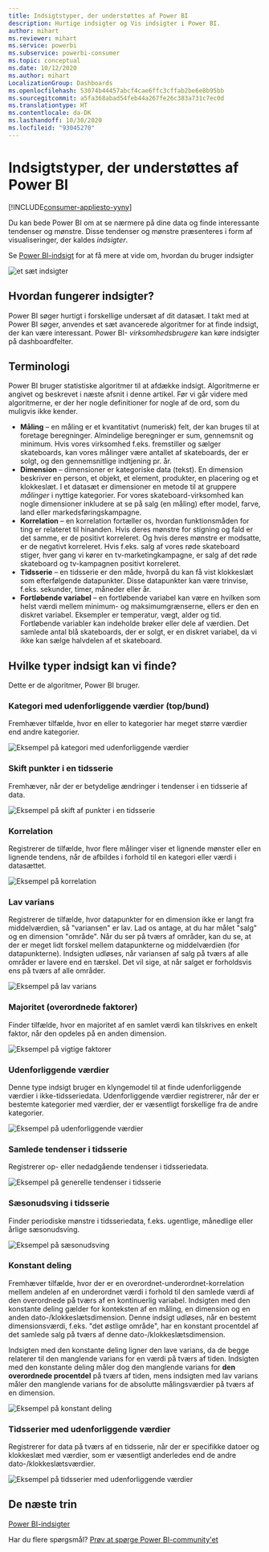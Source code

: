 ```yaml
---
title: Indsigtstyper, der understøttes af Power BI
description: Hurtige indsigter og Vis indsigter i Power BI.
author: mihart
ms.reviewer: mihart
ms.service: powerbi
ms.subservice: powerbi-consumer
ms.topic: conceptual
ms.date: 10/12/2020
ms.author: mihart
LocalizationGroup: Dashboards
ms.openlocfilehash: 53074b44457abcf4cae6ffc3cffab2be6e8b95bb
ms.sourcegitcommit: a5fa368abad54feb44a267fe26c383a731c7ec0d
ms.translationtype: HT
ms.contentlocale: da-DK
ms.lasthandoff: 10/30/2020
ms.locfileid: "93045270"
---
```

# <a name="types-of-insights-supported-by-power-bi"></a>Indsigtstyper, der understøttes af Power BI

[!INCLUDE[consumer-appliesto-yyny](../includes/consumer-appliesto-yyny.md)]

Du kan bede Power BI om at se nærmere på dine data og finde interessante tendenser og mønstre. Disse tendenser og mønstre præsenteres i form af visualiseringer, der kaldes *indsigter*. 

Se [Power BI-indsigt](end-user-insights.md) for at få mere at vide om, hvordan du bruger indsigter

![et sæt indsigter](media/end-user-insight-types/power-bi-insight.png)

## <a name="how-does-insights-work"></a>Hvordan fungerer indsigter?
Power BI søger hurtigt i forskellige undersæt af dit datasæt. I takt med at Power BI søger, anvendes et sæt avancerede algoritmer for at finde indsigt, der kan være interessant. Power BI- *virksomhedsbrugere* kan køre indsigter på dashboardfelter.

## <a name="some-terminology"></a>Terminologi
Power BI bruger statistiske algoritmer til at afdække indsigt. Algoritmerne er angivet og beskrevet i næste afsnit i denne artikel. Før vi går videre med algoritmerne, er der her nogle definitioner for nogle af de ord, som du muligvis ikke kender. 

* **Måling** – en måling er et kvantitativt (numerisk) felt, der kan bruges til at foretage beregninger. Almindelige beregninger er sum, gennemsnit og minimum. Hvis vores virksomhed f.eks. fremstiller og sælger skateboards, kan vores målinger være antallet af skateboards, der er solgt, og den gennemsnitlige indtjening pr. år.  
* **Dimension** – dimensioner er kategoriske data (tekst). En dimension beskriver en person, et objekt, et element, produkter, en placering og et klokkeslæt. I et datasæt er dimensioner en metode til at gruppere *målinger* i nyttige kategorier. For vores skateboard-virksomhed kan nogle dimensioner inkludere at se på salg (en måling) efter model, farve, land eller markedsføringskampagne.   
* **Korrelation** – en korrelation fortæller os, hvordan funktionsmåden for ting er relateret til hinanden.  Hvis deres mønstre for stigning og fald er det samme, er de positivt korreleret. Og hvis deres mønstre er modsatte, er de negativt korreleret. Hvis f.eks. salg af vores røde skateboard stiger, hver gang vi kører en tv-marketingkampagne, er salg af det røde skateboard og tv-kampagnen positivt korreleret.
* **Tidsserie** – en tidsserie er den måde, hvorpå du kan få vist klokkeslæt som efterfølgende datapunkter. Disse datapunkter kan være trinvise, f.eks. sekunder, timer, måneder eller år.  
* **Fortløbende variabel** – en fortløbende variabel kan være en hvilken som helst værdi mellem minimum- og maksimumgrænserne, ellers er den en diskret variabel. Eksempler er temperatur, vægt, alder og tid. Fortløbende variabler kan indeholde brøker eller dele af værdien. Det samlede antal blå skateboards, der er solgt, er en diskret variabel, da vi ikke kan sælge halvdelen af et skateboard.  

## <a name="what-types-of-insights-can-you-find"></a>Hvilke typer indsigt kan vi finde?
Dette er de algoritmer, Power BI bruger. 

### <a name="category-outliers-topbottom"></a>Kategori med udenforliggende værdier (top/bund)
Fremhæver tilfælde, hvor en eller to kategorier har meget større værdier end andre kategorier.  

![Eksempel på kategori med udenforliggende værdier](./media/end-user-insight-types/pbi-auto-insight-type-category-outliers.png)

### <a name="change-points-in-a-time-series"></a>Skift punkter i en tidsserie
Fremhæver, når der er betydelige ændringer i tendenser i en tidsserie af data.

![Eksempel på skift af punkter i en tidsserie](./media/end-user-insight-types/pbi-auto-insight-type-changepoint.png)

### <a name="correlation"></a>Korrelation
Registrerer de tilfælde, hvor flere målinger viser et lignende mønster eller en lignende tendens, når de afbildes i forhold til en kategori eller værdi i datasættet.

![Eksempel på korrelation](./media/end-user-insight-types/pbi-auto-insight-type-correlation.png)

### <a name="low-variance"></a>Lav varians
Registrerer de tilfælde, hvor datapunkter for en dimension ikke er langt fra middelværdien, så "variansen" er lav. Lad os antage, at du har målet "salg" og en dimension "område". Når du ser på tværs af områder, kan du se, at der er meget lidt forskel mellem datapunkterne og middelværdien (for datapunkterne). Indsigten udløses, når variansen af salg på tværs af alle områder er lavere end en tærskel. Det vil sige, at når salget er forholdsvis ens på tværs af alle områder.

![Eksempel på lav varians](./media/end-user-insight-types/power-bi-insights-low-variance.png)

### <a name="majority-major-factors"></a>Majoritet (overordnede faktorer)
Finder tilfælde, hvor en majoritet af en samlet værdi kan tilskrives en enkelt faktor, når den opdeles på en anden dimension.  

![Eksempel på vigtige faktorer](./media/end-user-insight-types/pbi-auto-insight-type-majority.png)

### <a name="outliers"></a>Udenforliggende værdier
Denne type indsigt bruger en klyngemodel til at finde udenforliggende værdier i ikke-tidsseriedata. Udenforliggende værdier registrerer, når der er bestemte kategorier med værdier, der er væsentligt forskellige fra de andre kategorier.

![Eksempel på udenforliggende værdier](./media/end-user-insight-types/power-bi-outliers.png)

### <a name="overall-trends-in-time-series"></a>Samlede tendenser i tidsserie
Registrerer op- eller nedadgående tendenser i tidsseriedata.

![Eksempel på generelle tendenser i tidsserie](./media/end-user-insight-types/pbi-auto-insight-type-trend.png)

### <a name="seasonality-in-time-series"></a>Sæsonudsving i tidsserie
Finder periodiske mønstre i tidsseriedata, f.eks. ugentlige, månedlige eller årlige sæsonudsving.

![Eksempel på sæsonudsving](./media/end-user-insight-types/pbi-auto-insight-type-seasonality-new.png)

### <a name="steady-share"></a>Konstant deling
Fremhæver tilfælde, hvor der er en overordnet-underordnet-korrelation mellem andelen af en underordnet værdi i forhold til den samlede værdi af den overordnede på tværs af en kontinuerlig variabel. Indsigten med den konstante deling gælder for konteksten af en måling, en dimension og en anden dato-/klokkeslætsdimension. Denne indsigt udløses, når en bestemt dimensionsværdi, f.eks. "det østlige område", har en konstant procentdel af det samlede salg på tværs af denne dato-/klokkeslætsdimension.

Indsigten med den konstante deling ligner den lave varians, da de begge relaterer til den manglende varians for en værdi på tværs af tiden. Indsigten med den konstante deling måler dog den manglende varians for **den overordnede procentdel** på tværs af tiden, mens indsigten med lav varians måler den manglende varians for de absolutte målingsværdier på tværs af en dimension.

![Eksempel på konstant deling](./media/end-user-insight-types/pbi-auto-insight-type-steadyshare.png)

### <a name="time-series-outliers"></a>Tidsserier med udenforliggende værdier
Registrerer for data på tværs af en tidsserie, når der er specifikke datoer og klokkeslæt med værdier, som er væsentligt anderledes end de andre dato-/klokkeslætsværdier.

![Eksempel på tidsserier med udenforliggende værdier](./media/end-user-insight-types/pbi-auto-insight-type-time-series-outliers-purple.png)


## <a name="next-steps"></a>De næste trin
[Power BI-indsigter](end-user-insights.md)

Har du flere spørgsmål? [Prøv at spørge Power BI-community'et](https://community.powerbi.com/)

